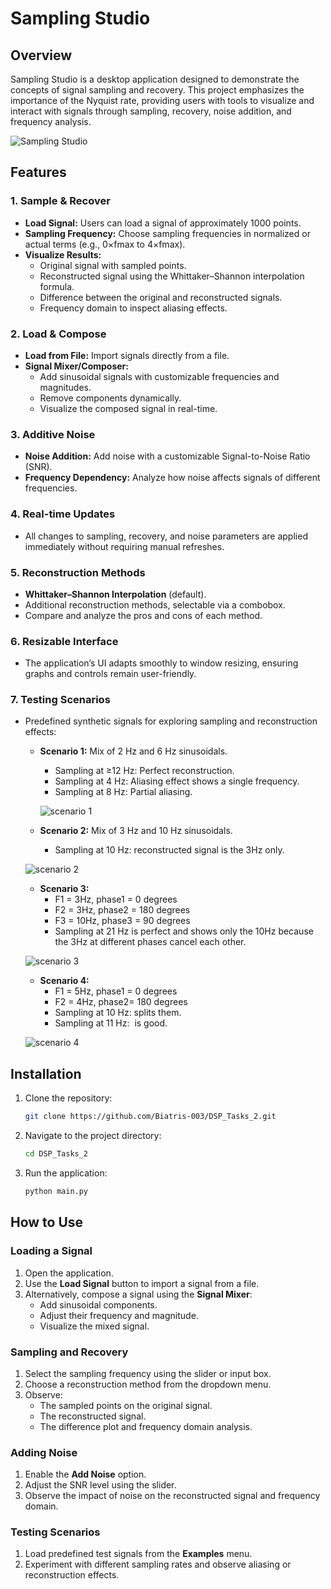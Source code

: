 
# Sampling Studio

## Overview
Sampling Studio is a desktop application designed to demonstrate the concepts of signal sampling and recovery. This project emphasizes the importance of the Nyquist rate, providing users with tools to visualize and interact with signals through sampling, recovery, noise addition, and frequency analysis.

![Sampling Studio](style/mainPage.png)

## Features
### 1. Sample & Recover
- **Load Signal:** Users can load a signal of approximately 1000 points.
- **Sampling Frequency:** Choose sampling frequencies in normalized or actual terms (e.g., 0×fmax to 4×fmax).
- **Visualize Results:**
  - Original signal with sampled points.
  - Reconstructed signal using the Whittaker–Shannon interpolation formula.
  - Difference between the original and reconstructed signals.
  - Frequency domain to inspect aliasing effects.

### 2. Load & Compose
- **Load from File:** Import signals directly from a file.
- **Signal Mixer/Composer:**
  - Add sinusoidal signals with customizable frequencies and magnitudes.
  - Remove components dynamically.
  - Visualize the composed signal in real-time.

### 3. Additive Noise
- **Noise Addition:** Add noise with a customizable Signal-to-Noise Ratio (SNR).
- **Frequency Dependency:** Analyze how noise affects signals of different frequencies.

### 4. Real-time Updates
- All changes to sampling, recovery, and noise parameters are applied immediately without requiring manual refreshes.

### 5. Reconstruction Methods
- **Whittaker–Shannon Interpolation** (default).
- Additional reconstruction methods, selectable via a combobox.
- Compare and analyze the pros and cons of each method.

### 6. Resizable Interface
- The application’s UI adapts smoothly to window resizing, ensuring graphs and controls remain user-friendly.

### 7. Testing Scenarios
- Predefined synthetic signals for exploring sampling and reconstruction effects:
  - **Scenario 1:** Mix of 2 Hz and 6 Hz sinusoidals.
    - Sampling at ≥12 Hz: Perfect reconstruction.
    - Sampling at 4 Hz: Aliasing effect shows a single frequency.
    - Sampling at 8 Hz: Partial aliasing.

    ![scenario 1](style/scenario1.png)

  - **Scenario 2:** Mix of 3 Hz and 10 Hz sinusoidals.
      - Sampling at 10 Hz: reconstructed signal is the 3Hz only.

   ![scenario 2](style/scenario2.jpg)

  - **Scenario 3:** 
     - F1 = 3Hz, phase1 = 0 degrees
     - F2 = 3Hz, phase2 = 180 degrees
     - F3 = 10Hz, phase3 = 90 degrees
     - Sampling at 21 Hz is perfect and shows only the 10Hz because the 3Hz at different phases cancel each other.

   ![scenario 3](style/scenario4.jpg)

   - **Scenario 4:** 
      - F1 = 5Hz, phase1 = 0 degrees
      - F2 = 4Hz, phase2= 180 degrees 
      - Sampling at 10 Hz: splits them.
      - Sampling at 11 Hz:  is good.

   ![scenario 4](style/scenario3.jpg)


## Installation
1. Clone the repository:
   ```bash
   git clone https://github.com/Biatris-003/DSP_Tasks_2.git
   ```
2. Navigate to the project directory:
   ```bash
   cd DSP_Tasks_2
   ```

3. Run the application:
   ```bash
   python main.py
   ```

## How to Use
### Loading a Signal
1. Open the application.
2. Use the **Load Signal** button to import a signal from a file.
3. Alternatively, compose a signal using the **Signal Mixer**:
   - Add sinusoidal components.
   - Adjust their frequency and magnitude.
   - Visualize the mixed signal.

### Sampling and Recovery
1. Select the sampling frequency using the slider or input box.
2. Choose a reconstruction method from the dropdown menu.
3. Observe:
   - The sampled points on the original signal.
   - The reconstructed signal.
   - The difference plot and frequency domain analysis.

### Adding Noise
1. Enable the **Add Noise** option.
2. Adjust the SNR level using the slider.
3. Observe the impact of noise on the reconstructed signal and frequency domain.

### Testing Scenarios
1. Load predefined test signals from the **Examples** menu.
2. Experiment with different sampling rates and observe aliasing or reconstruction effects.
